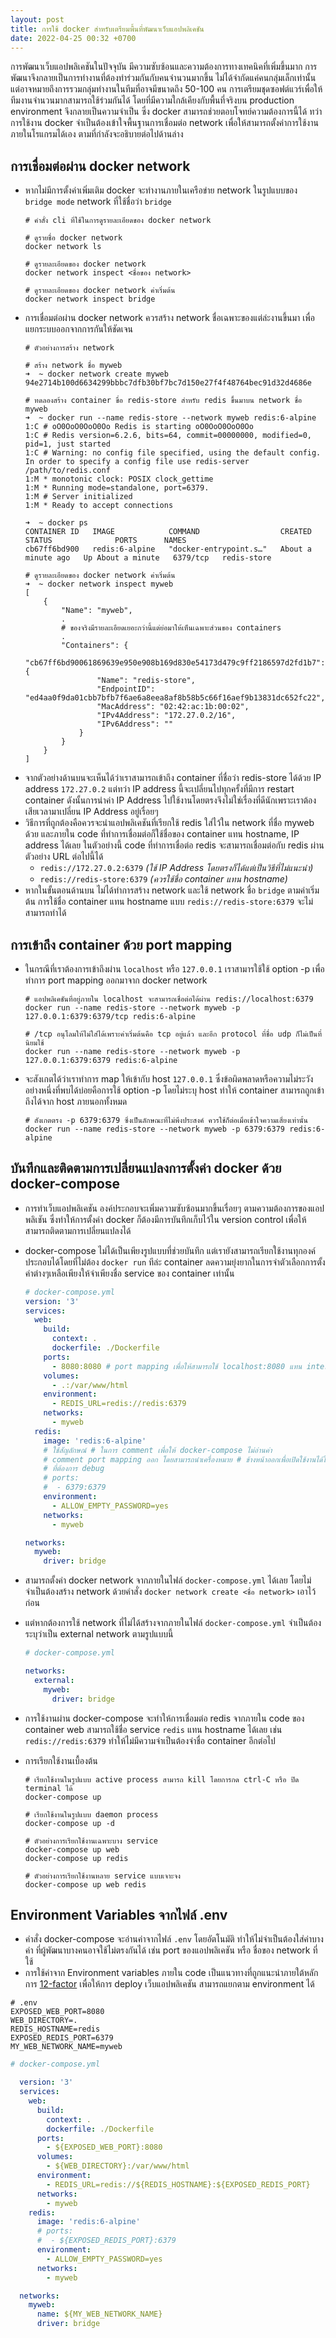 ```yaml
---
layout: post
title: การใช้ docker สำหรับเตรียมพื้นที่พัฒนาเว็บแอปพลิเคชัน
date: 2022-04-25 00:32 +0700
---
```

การพัฒนาเว็บแอปพลิเคชันในปัจจุบัน มีความซับซ้อนและความต้องการทางเทคนิคที่เพิ่มขึ้นมาก
การพัฒนาจึงกลายเป็นการทำงานที่ต้องทำร่วมกันกับคนจำนวนมากขึ้น ไม่ได้จำกัดแค่คนกลุ่มเล็กเท่านั้น
แต่อาจหมายถึงการรวมกลุ่มทำงานในทีมที่อาจมีขนาดถึง 50-100 คน
การเตรียมชุดซอฟต์แวร์เพื่อให้ทีมงานจำนวนมากสามารถใช้ร่วมกันได้ โดยที่มีความใกล้เคียงกับพื้นที่จริงบน
production environment จึงกลายเป็นความจำเป็น ซึ่ง docker สามารถช่วยตอบโจทย์ความต้องการนี้ได้
ทว่าการใช้งาน docker จำเป็นต้องเข้าใจพื้นฐานการเชื่อมต่อ network เพื่อให้สามารถตั้งค่าการใช้งานภายในโรแกรมได้เอง ตามที่กำลังจะอธิบายต่อไปด้านล่าง

## การเชื่อมต่อผ่าน docker network
- หากไม่มีการตั้งค่าเพิ่มเติม docker จะทำงานภายในเครือข่าย network ในรูปแบบของ `bridge mode`
  network ที่ใช้ชื่อว่า `bridge`
  ```shell
  # คำสั่ง cli ที่ใช้ในการดูรายละเอียดของ docker network

  # ดูรายชื่อ docker network
  docker network ls

  # ดูรายละเอียดของ docker network
  docker network inspect <ชื่อของ network>

  # ดูรายละเอียดของ docker network ค่าเริ่มต้น
  docker network inspect bridge
  ```
- การเชื่อมต่อผ่าน docker network ควรสร้าง network ชื่อเฉพาะของแต่ล่ะงานขึ้นมา
  เพื่อแยกระบบออกจากการกันให้ชัดเจน
  ```shell
  # ตัวอย่างการสร้าง network

  # สร้าง network ชื่อ myweb
  ➜  ~ docker network create myweb
  94e2714b100d6634299bbbc7dfb30bf7bc7d150e27f4f48764bec91d32d4686e

  # ทดลองสร้าง container ขื่อ redis-store สำหรับ redis ขึ้นมาบน network ชื่อ myweb
  ➜  ~ docker run --name redis-store --network myweb redis:6-alpine
  1:C # oO0OoO0OoO0Oo Redis is starting oO0OoO0OoO0Oo
  1:C # Redis version=6.2.6, bits=64, commit=00000000, modified=0, pid=1, just started
  1:C # Warning: no config file specified, using the default config. In order to specify a config file use redis-server /path/to/redis.conf
  1:M * monotonic clock: POSIX clock_gettime
  1:M * Running mode=standalone, port=6379.
  1:M # Server initialized
  1:M * Ready to accept connections

  ➜  ~ docker ps
  CONTAINER ID   IMAGE            COMMAND                  CREATED              STATUS              PORTS      NAMES
  cb67ff6bd900   redis:6-alpine   "docker-entrypoint.s…"   About a minute ago   Up About a minute   6379/tcp   redis-store

  # ดูรายละเอียดของ docker network ค่าเริ่มต้น
  ➜  ~ docker network inspect myweb
  [
      {
          "Name": "myweb",
          .
          # ของจริงมีรายละเอียดเยอะกว่านี้แต่ย่อมาให้เห็นเฉพาะส่วนของ containers
          .
          "Containers": {
              "cb67ff6bd90061869639e950e908b169d830e54173d479c9ff2186597d2fd1b7": {
                  "Name": "redis-store",
                  "EndpointID": "ed4aa0f9da01cbb7bfb7f6ae6a8eea8af8b58b5c66f16aef9b13831dc652fc22",
                  "MacAddress": "02:42:ac:1b:00:02",
                  "IPv4Address": "172.27.0.2/16",
                  "IPv6Address": ""
              }
          }
      }
  ]

  ```
- จากตัวอย่างด้านบนจะเห็นได้ว่าเราสามารถเข้าถึง container ที่ชื่อว่า redis-store ได้ด้วย
  IP address `172.27.0.2` แต่ทว่า IP address นี้จะเปลี่ยนไปทุกครั้งที่มีการ restart container
  ดังนั้นการนำค่า IP Address ไปใช้งานโดยตรงจึงไม่ใช่เรื่องที่ดีนักเพราะเราต้องเสียเวลามาเปลี่ยน IP Address
  อยู่เรื่อยๆ
- วิธีการที่ถูกต้องคือควรจะนำแอปพลิเคชันที่เรียกใช้ redis ใส่ไว้ใน network ที่ชื่อ myweb ด้วย
  และภายใน code ที่ทำการเชื่อมต่อก็ใช้ชื่อของ container แทน hostname, IP address ได้เลย
  ในตัวอย่างนี้ code ที่ทำการเชื่อต่อ redis จะสามารถเชื่อมต่อกับ redis ผ่านตัวอย่าง URL ต่อไปนี้ได้
  - `redis://172.27.0.2:6379`  *(ใช้ IP Address โดยตรงก็ได้แต่เป็นวิธีที่ไม่แนะนำ)*
  - `redis://redis-store:6379`  *(ควรใช้ชื่อ container แทน hostname)*
- หากในขั้นตอนด้านบน ไม่ได้ทำการสร้าง network และใช้ network ชื่อ `bridge` ตามค่าเริ่มต้น
  การใช้ชื่อ container แทน hostname แบบ `redis://redis-store:6379` จะไม่สามารถทำได้

## การเข้าถึง container ด้วย port mapping
- ในกรณีที่เราต้องการเข้าถึงผ่าน `localhost` หรือ `127.0.0.1` เราสามารใช้ใช้ option -p เพื่อทำการ
  port mapping ออกมาจาก docker network
  ```shell
  # แอปพลิเคชันที่อยู่ภายใน localhost จะสามารถเชื่อต่อได้ผ่าน redis://localhost:6379
  docker run --name redis-store --network myweb -p 127.0.0.1:6379:6379/tcp redis:6-alpine

  # /tcp อนุโลมให้ไม่ใส่ได้เพราะค่าเริ่มต้นคือ tcp อยู่แล้ว และอีก protocol ที่ชื่อ udp ก็ไม่เป็นที่นิยมใช้
  docker run --name redis-store --network myweb -p 127.0.0.1:6379:6379 redis:6-alpine
  ```
- จะสังเกตได้ว่าเราทำการ map ให้เข้ากับ host `127.0.0.1`
  ซึ่งข้อผิดพลาดหรือความไม่ระวังอย่างหนึ่งที่พบได้บ่อยคือการใช้ option -p โดยไม่ระบุ host
  ทำให้ container สามารถถูกเข้าถึงได้จาก host ภายนอกทั้งหมด
  ```shell
  # สังเกตตรง -p 6379:6379 ซึ่งเป็นลักษณะที่ไม่พึงประสงค์ ควรใช้ก็ต่อเมื่อเข้าใจความเสี่ยงเท่านั้น
  docker run --name redis-store --network myweb -p 6379:6379 redis:6-alpine
  ```


## บันทึกและติดตามการเปลี่ยนแปลงการตั้งค่า docker ด้วย docker-compose
- การทำเว็บแอปพลิเคชัน องค์ประกอบจะเพิ่มความซับซ้อนมากขึ้นเรื่อยๆ ตามความต้องการของแอปพลิเชัน
  ซึ่งทำให้การตั้งค่า docker ก็ต้องมีการบันทึกเก็บไว้ใน version control
  เพื่อให้สามารถติดตามการเปลี่ยนแปลงได้
- docker-compose ไม่ได้เป็นเพียงรูปแบบที่ช่วยบันทึก แต่เรายังสามารถเรียกใช้งานทุกองค์ประกอบได้โดยที่ไม่ต้อง
  `docker run` ทีล่ะ container ลดความยุ่งยากในการจำตัวเลือกการตั้งค่าต่างๆเหลือเพียงให้จำเพียงชื่อ
  service ของ container เท่านั้น

  ```yaml
  # docker-compose.yml
  version: '3'
  services:
    web:
      build:
        context: .
        dockerfile: ./Dockerfile
      ports:
        - 8080:8080 # port mapping เพื่อให้สามารถใช้ localhost:8080 แทน internal IP ได้
      volumes:
        - .:/var/www/html
      environment:
        - REDIS_URL=redis://redis:6379
      networks:
        - myweb
    redis:
      image: 'redis:6-alpine'
      # ใช้สัญลักษณ์ # ในการ comment เพื่อให้ docker-compose ไม่อ่านค่า
      # comment port mapping ออก โดยสามารถนำเครื่องหมาย # ข้างหน้าออกเพื่อเปิดใช้งานได้ในกรณี
      # ที่ต้องการ debug
      # ports:
      #  - 6379:6379
      environment:
        - ALLOW_EMPTY_PASSWORD=yes
      networks:
        - myweb

  networks:
    myweb:
      driver: bridge
  ```
- สามารถตั้งค่า docker network จากภายในไฟล์ `docker-compose.yml` ได้เลย
  โดยไม่จำเป็นต้องสร้าง network ด้วยคำสั่ง `docker network create <ชื่อ network>` เอาไว้ก่อน
- แต่หากต้องการใช้ network ที่ไม่ได้สร้างจากภายในไฟล์ `docker-compose.yml` จำเป็นต้องระบุว่าเป็น
  external network ตามรูปแบบนี้
  ```yaml
  # docker-compose.yml

  networks:
    external:
      myweb:
        driver: bridge
  ```
- การใช้งานผ่าน docker-compose จะทำให้การเชื่อมต่อ redis จากภายใน code ของ container web
  สามารถใช้ชื่อ service `redis` แทน hostname ได้เลย เช่น `redis://redis:6379` ทำให้ไม่มีความจำเป็นต้องจำชื่อ container  อีกต่อไป

- การเรียกใช้งานเบื้องต้น
  ```shell
  # เรียกใช้งานในรูปแบบ active process สามารถ kill โดยการกด ctrl-C หรือ ปิด terminal ได้
  docker-compose up

  # เรียกใช้งานในรูปแบบ daemon process
  docker-compose up -d

  # ตัวอย่างการเรียกใช้งานเฉพาะบาง service
  docker-compose up web
  docker-compose up redis

  # ตัวอย่างการเรียกใช้งานหลาย service แบบเจาะจง
  docker-compose up web redis
  ```

## Environment Variables จากไฟล์ .env
- คำสั่ง docker-compose จะอ่านค่าจากไฟล์ `.env` โดยอัตโนมัติ
  ทำให้ไม่จำเป็นต้องใส่ค่าบางค่า ที่ผู้พัฒนาบางคนอาจใช้ไม่ตรงกันได้ เช่น port ของแอปพลิเคชัน
  หรือ ชื่อของ network ที่ใช้
- การใช้ค่าจาก Environment variables ภายใน code เป็นแนวทางที่ถูกแนะนำภายใต้หลักการ
  [12-factor](https://12factor.net/) เพื่อให้การ deploy เว็บแอปพลิเคชัน สามารถแยกตาม
  environment ได้

```.env
# .env
EXPOSED_WEB_PORT=8080
WEB_DIRECTORY=.
REDIS_HOSTNAME=redis
EXPOSED_REDIS_PORT=6379
MY_WEB_NETWORK_NAME=myweb
```

```yaml
# docker-compose.yml

  version: '3'
  services:
    web:
      build:
        context: .
        dockerfile: ./Dockerfile
      ports:
        - ${EXPOSED_WEB_PORT}:8080
      volumes:
        - ${WEB_DIRECTORY}:/var/www/html
      environment:
        - REDIS_URL=redis://${REDIS_HOSTNAME}:${EXPOSED_REDIS_PORT}
      networks:
        - myweb
    redis:
      image: 'redis:6-alpine'
      # ports:
      #  - ${EXPOSED_REDIS_PORT}:6379
      environment:
        - ALLOW_EMPTY_PASSWORD=yes
      networks:
        - myweb

  networks:
    myweb:
      name: ${MY_WEB_NETWORK_NAME}
      driver: bridge
  ```
